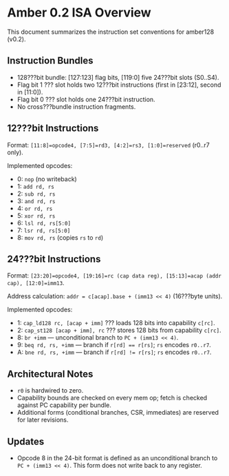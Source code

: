 # Amber 0.2 ISA Overview

This document summarizes the instruction set conventions for amber128 (v0.2).

## Instruction Bundles

- 128???bit bundle: [127:123] flag bits, [119:0] five 24???bit slots (S0..S4).
- Flag bit 1 ??? slot holds two 12???bit instructions (first in [23:12], second in [11:0]).
- Flag bit 0 ??? slot holds one 24???bit instruction.
- No cross???bundle instruction fragments.

## 12???bit Instructions

Format: `[11:8]=opcode4, [7:5]=rd3, [4:2]=rs3, [1:0]=reserved` (r0..r7 only).

Implemented opcodes:
- 0: `nop` (no writeback)
- 1: `add rd, rs`
- 2: `sub rd, rs`
- 3: `and rd, rs`
- 4: `or rd, rs`
- 5: `xor rd, rs`
- 6: `lsl rd, rs[5:0]`
- 7: `lsr rd, rs[5:0]`
- 8: `mov rd, rs` (copies `rs` to `rd`)

## 24???bit Instructions

Format: `[23:20]=opcode4, [19:16]=rc (cap data reg), [15:13]=acap (addr cap), [12:0]=imm13`.

Address calculation: `addr = c[acap].base + (imm13 << 4)` (16???byte units).

Implemented opcodes:
- 1: `cap_ld128 rc, [acap + imm]` ??? loads 128 bits into capability `c[rc]`.
- 2: `cap_st128 [acap + imm], rc` ??? stores 128 bits from capability `c[rc]`.
 - 8: `br +imm` — unconditional branch to `PC + (imm13 << 4)`.
 - 9: `beq rd, rs, +imm` — branch if `r[rd] == r[rs]`; `rs` encodes `r0..r7`.
 - A: `bne rd, rs, +imm` — branch if `r[rd] != r[rs]`; `rs` encodes `r0..r7`.

## Architectural Notes

- `r0` is hardwired to zero.
- Capability bounds are checked on every mem op; fetch is checked against PC capability per bundle.
 - Additional forms (conditional branches, CSR, immediates) are reserved for later revisions.

## Updates

- Opcode 8 in the 24-bit format is defined as an unconditional branch to `PC + (imm13 << 4)`. This form does not write back to any register.

